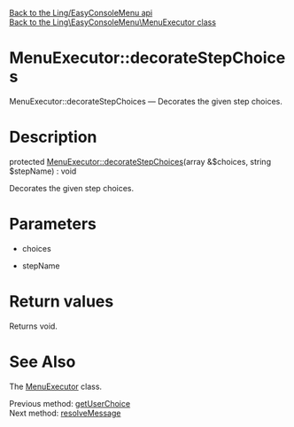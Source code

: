 [Back to the Ling/EasyConsoleMenu api](https://github.com/lingtalfi/EasyConsoleMenu/blob/master/doc/api/Ling/EasyConsoleMenu.md)<br>
[Back to the Ling\EasyConsoleMenu\MenuExecutor class](https://github.com/lingtalfi/EasyConsoleMenu/blob/master/doc/api/Ling/EasyConsoleMenu/MenuExecutor.md)


MenuExecutor::decorateStepChoices
================



MenuExecutor::decorateStepChoices — Decorates the given step choices.




Description
================


protected [MenuExecutor::decorateStepChoices](https://github.com/lingtalfi/EasyConsoleMenu/blob/master/doc/api/Ling/EasyConsoleMenu/MenuExecutor/decorateStepChoices.md)(array &$choices, string $stepName) : void




Decorates the given step choices.




Parameters
================


- choices

    

- stepName

    


Return values
================

Returns void.








See Also
================

The [MenuExecutor](https://github.com/lingtalfi/EasyConsoleMenu/blob/master/doc/api/Ling/EasyConsoleMenu/MenuExecutor.md) class.

Previous method: [getUserChoice](https://github.com/lingtalfi/EasyConsoleMenu/blob/master/doc/api/Ling/EasyConsoleMenu/MenuExecutor/getUserChoice.md)<br>Next method: [resolveMessage](https://github.com/lingtalfi/EasyConsoleMenu/blob/master/doc/api/Ling/EasyConsoleMenu/MenuExecutor/resolveMessage.md)<br>

